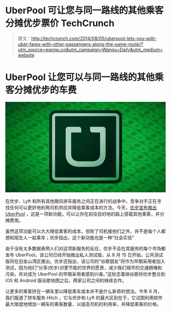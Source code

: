 # UberPool 可让您与同一路线的其他乘客分摊优步票价 TechCrunch

> 原文：<http://techcrunch.com/2014/08/05/uberpool-lets-you-split-uber-fares-with-other-passengers-along-the-same-route/?utm_source=wanqu.co&utm_campaign=Wanqu+Daily&utm_medium=website>



# UberPool 让您可以与同一路线的其他乘客分摊优步的车费



![uber-money](img/c253e03ca96c846b881614ffdecbc43e.png)

在优步、Lyft 和所有其他跟风拼车服务之间正在进行的战争中，竞争对手正在寻找任何可以更好地利用司机供应并降低乘客成本的方法。今天，[优步宣布推出 UberPool](http://blog.uber.com/uberpool) ，这是一项新功能，可以让你在前往目的地的路上搭载其他乘客，并分摊费用。

虽然这项功能可以大大降低乘客的成本，但除了司机接他们之外，并不是每个人都想和陌生人一起乘车；优步指出，这个新功能也是一种“社会实验”

由于没有太多数据表明人们对这项新服务的反应，优步不会在其服务的每个市场都发布 UberPool。该公司已经开始推出私人测试版，从 8 月 15 日开始，公共测试版将在旧金山湾区推出。优步还指出，该公司的“谷歌朋友”将作为早期采用者加入测试，因为他们“分享(优步)对更节能的世界的愿景，减少我们城市的交通拥堵和污染，并对成为 UberPool 的早期采用者感到兴奋。”这标志着继谷歌将优步整合到 iOS 和 Android 版谷歌地图之后，两家公司之间的继续合作。

让更多的乘客挤在一辆车里以降低乘车成本并不是什么新奇的想法。今年 6 月，我们报道了拼车服务 Hitch ，它与优步和 Lyft 的最大区别在于，它试图利用软件最大限度地增加一辆车的乘客数量，以提高司机的利用率，并降低乘客的价格。